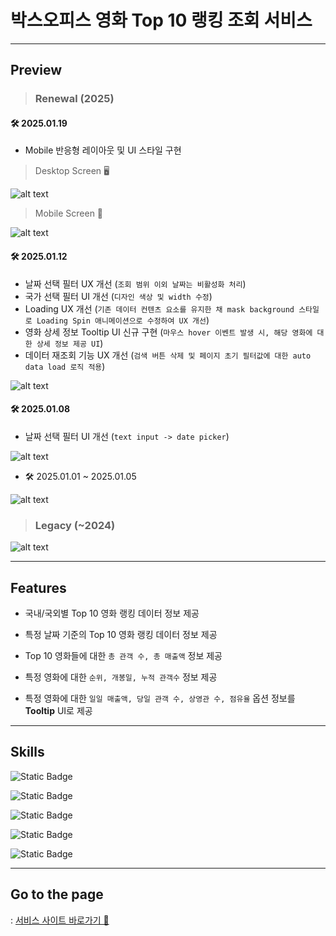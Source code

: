 # 박스오피스 영화 Top 10 랭킹 조회 서비스

---

## **Preview**

> ### Renewal (2025)

#### 🛠️ 2025.01.19

- Mobile 반응형 레이아웃 및 UI 스타일 구현

> Desktop Screen 🖥️

![alt text](/result/250119_Result_Desktop.gif)

> Mobile Screen 📱

![alt text](/result/250119_Result_Mobile.gif)

#### 🛠️ 2025.01.12

- 날짜 선택 필터 UX 개선 (`조회 범위 이외 날짜는 비활성화 처리`)
- 국가 선택 필터 UI 개선 (`디자인 색상 및 width 수정`)
- Loading UX 개선 (`기존 데이터 컨텐츠 요소를 유지한 채 mask background 스타일로 Loading Spin 애니메이션으로 수정하여 UX 개선`)
- 영화 상세 정보 Tooltip UI 신규 구현 (`마우스 hover 이벤트 발생 시, 해당 영화에 대한 상세 정보 제공 UI`)
- 데이터 재조회 기능 UX 개선 (`검색 버튼 삭제 및 페이지 초기 필터값에 대한 auto data load 로직 적용`)

![alt text](/result/Result_20250112.gif)

#### 🛠️ 2025.01.08

- 날짜 선택 필터 UI 개선 (`text input -> date picker`)

![alt text](/result/Result_20250108.gif)

- 🛠️ 2025.01.01 ~ 2025.01.05

![alt text](/result/Result_20250105.gif)

> ### Legacy (~2024)

![alt text](<Desktop .gif>)

---

## **Features**

- 국내/국외별 Top 10 영화 랭킹 데이터 정보 제공

- 특정 날짜 기준의 Top 10 영화 랭킹 데이터 정보 제공

- Top 10 영화들에 대한 `총 관객 수, 총 매출액` 정보 제공

- 특정 영화에 대한 `순위, 개봉일, 누적 관객수` 정보 제공

- 특정 영화에 대한 `일일 매출액, 당일 관객 수, 상영관 수, 점유율` 옵션 정보를 **Tooltip** UI로 제공

---

## **Skills**

![Static Badge](https://img.shields.io/badge/react-grey?style=flat&logo=react&label=v18&labelColor=black)

![Static Badge](https://img.shields.io/badge/typescript-grey?style=flat&logo=typescript&label=v5&labelColor=black)

![Static Badge](https://img.shields.io/badge/mantine-grey?style=flat&logo=mantine&label=v7&labelColor=black)

![Static Badge](https://img.shields.io/badge/tanstack_/_react__query-grey?style=flat&logo=reactQuery&label=v5&labelColor=black)

![Static Badge](https://img.shields.io/badge/styled_components-grey?style=flat&logo=styledComponents&label=v5&labelColor=black)

---

## **Go to the page**

: <a href="https://project-box-office-react-dlwlsdn201s-projects.vercel.app/">서비스 사이트 바로가기 🔗</a>
